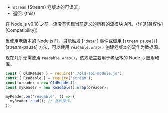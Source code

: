 <!-- YAML
added: v0.9.4
-->

* `stream` {Stream} 老版本的可读流。
* 返回: {this}

在 Node.js v0.10 之前，流没有实现当前定义的所有的流模块 API。（详见[兼容性][Compatibility]）

当使用老版本的 Node.js 时，只能触发 [`'data'`] 事件或调用 [`stream.pause()`][stream-pause] 方法，可以使用 `readable.wrap()` 创建老版本的流作为数据源。

现在几乎无需使用 `readable.wrap()`，该方法主要用于老版本的 Node.js 应用和库。

```js
const { OldReader } = require('./old-api-module.js');
const { Readable } = require('stream');
const oreader = new OldReader();
const myReader = new Readable().wrap(oreader);

myReader.on('readable', () => {
  myReader.read(); // 各种操作。
});
```

